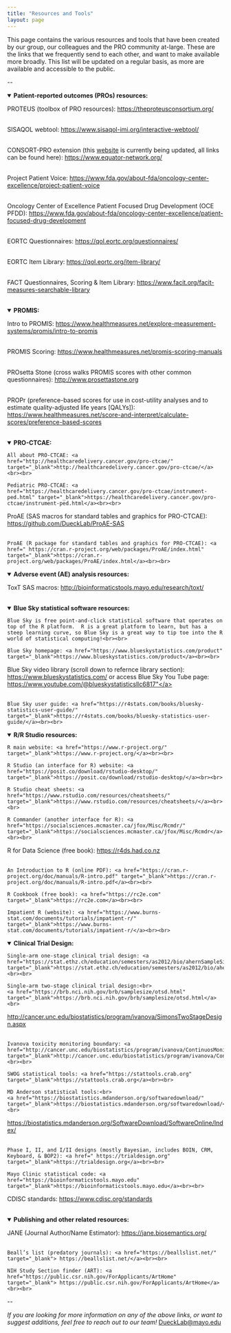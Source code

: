 ```yaml
---
title: "Resources and Tools"
layout: page
---
```

  
This page contains the various resources and tools that have been created by our group, our colleagues and the PRO community at-large. These are the links that we frequently send to each other, and want to make available more broadly. This list will be updated on a regular basis, as more are available and accessible to the public.

--
<details open>
  <summary><b>Patient-reported outcomes (PROs) resources:</b></summary>
  
  PROTEUS (toolbox of PRO resources): <a href="https://theproteusconsortium.org/" target="_blank">https://theproteusconsortium.org/</a><br><br>
    
  SISAQOL webtool: <a href="https://www.sisaqol-imi.org/interactive-webtool/" target="_blank">https://www.sisaqol-imi.org/interactive-webtool/</a><br><br>
  
CONSORT-PRO extension (this <a href="http://www.consort-statement.org/extensions/overview/consort-pro">website</a> is currently being updated, all links can be found here): <a href="https://www.equator-network.org/" target="_blank">https://www.equator-network.org/</a><br><br>

  Project Patient Voice: <a href="https://www.fda.gov/about-fda/oncology-center-excellence/project-patient-voice" target="_blank">https://www.fda.gov/about-fda/oncology-center-excellence/project-patient-voice</a><br><br>

 Oncology Center of Excellence Patient Focused Drug Development (OCE PFDD): <a href="https://www.fda.gov/about-fda/oncology-center-excellence/patient-focused-drug-development" target="_blank">https://www.fda.gov/about-fda/oncology-center-excellence/patient-focused-drug-development</a><br><br>
 
  EORTC Questionnaires: <a href="https://qol.eortc.org/questionnaires/" target="_blank">https://qol.eortc.org/questionnaires/</a><br><br>

   EORTC Item Library: <a href="https://qol.eortc.org/item-library/" target="_blank">https://qol.eortc.org/item-library/</a><br><br>

  FACT Questionnaires, Scoring & Item Library: <a href="https://www.facit.org/facit-measures-searchable-library" target="_blank">https://www.facit.org/facit-measures-searchable-library</a><br><br>
  
</details>

<details open>
  <summary><b>PROMIS:</b></summary>
  
  Intro to PROMIS: <a href="https://www.healthmeasures.net/explore-measurement-systems/promis/intro-to-promis" target="_blank">https://www.healthmeasures.net/explore-measurement-systems/promis/intro-to-promis</a><br><br>
    
  PROMIS Scoring: <a href="https://www.healthmeasures.net/promis-scoring-manuals" target="_blank">https://www.healthmeasures.net/promis-scoring-manuals</a><br><br>
  
PROsetta Stone (cross walks PROMIS scores with other common questionnaires): <a href=" http://www.prosettastone.org" target="_blank"> http://www.prosettastone.org</a><br><br>

  PROPr (preference-based scores for use in cost-utility analyses and to estimate quality-adjusted life years [QALYs]): <a href="https://www.healthmeasures.net/score-and-interpret/calculate-scores/preference-based-scores" target="_blank">https://www.healthmeasures.net/score-and-interpret/calculate-scores/preference-based-scores</a><br><br>

</details>

<details open>
  <summary><b>PRO-CTCAE:</b></summary>
  
    All about PRO-CTCAE: <a href="http://healthcaredelivery.cancer.gov/pro-ctcae/" target="_blank">http://healthcaredelivery.cancer.gov/pro-ctcae/</a><br><br>

    Pediatric PRO-CTCAE: <a href="https://healthcaredelivery.cancer.gov/pro-ctcae/instrument-ped.html" target="_blank">https://healthcaredelivery.cancer.gov/pro-ctcae/instrument-ped.html</a><br><br>
    
  ProAE (SAS macros for standard tables and graphics for PRO-CTCAE): <a href="https://github.com/DueckLab/ProAE-SAS" target="_blank">https://github.com/DueckLab/ProAE-SAS</a><br><br>
  
	ProAE (R package for standard tables and graphics for PRO-CTCAE): <a href=" https://cran.r-project.org/web/packages/ProAE/index.html" target="_blank">https://cran.r-project.org/web/packages/ProAE/index.html</a><br><br>

</details>

<details open>
  <summary><b>Adverse event (AE) analysis resources:</b></summary>
  
  ToxT SAS macros: <a href="http://bioinformaticstools.mayo.edu/research/toxt/" target="_blank">http://bioinformaticstools.mayo.edu/research/toxt/</a><br><br>
    
</details>

<details open>
  <summary><b>Blue Sky statistical software resources:</b></summary>
  
    Blue Sky is free point-and-click statistical software that operates on top of the R platform.  R is a great platform to learn, but has a steep learning curve, so Blue Sky is a great way to tip toe into the R world of statistical computing!<br><br>
    
    Blue Sky homepage: <a href="https://www.blueskystatistics.com/product" target="_blank">https://www.blueskystatistics.com/product</a><br><br>
    
 Blue Sky video library (scroll down to refernce library section): <a href="https://www.blueskystatistics.com/support" target="_blank">https://www.blueskystatistics.com/</a> or access Blue Sky You Tube page: <a href="https://www.youtube.com/@blueskystatisticsllc6817" target="_blank">https://www.youtube.com/@blueskystatisticsllc6817"</a><br><br>
  
	Blue Sky user guide: <a href="https://r4stats.com/books/bluesky-statistics-user-guide/" target="_blank">https://r4stats.com/books/bluesky-statistics-user-guide/</a><br><br>

 </details>

<details open>
  <summary><b>R/R Studio resources:</b></summary>
  
    R main website: <a href="https://www.r-project.org/" target="_blank">https://www.r-project.org/</a><br><br>
    
    R Studio (an interface for R) website: <a href="https://posit.co/download/rstudio-desktop/" target="_blank">https://posit.co/download/rstudio-desktop/</a><br><br>
  
	R Studio cheat sheets: <a href="https://www.rstudio.com/resources/cheatsheets/" target="_blank">https://www.rstudio.com/resources/cheatsheets/</a><br><br>
	
	R Commander (another interface for R): <a href="https://socialsciences.mcmaster.ca/jfox/Misc/Rcmdr/" target="_blank">https://socialsciences.mcmaster.ca/jfox/Misc/Rcmdr</a><br><br>
    
  R for Data Science (free book): <a href="https://r4ds.had.co.nz/" target="_blank">https://r4ds.had.co.nz</a><br><br>
  
	An Introduction to R (online PDF): <a href="https://cran.r-project.org/doc/manuals/R-intro.pdf" target="_blank">https://cran.r-project.org/doc/manuals/R-intro.pdf</a><br><br>
	
	R Cookbook (free book): <a href="https://rc2e.com" target="_blank">https://rc2e.com</a><br><br>
  
	Impatient R (website): <a href="https://www.burns-stat.com/documents/tutorials/impatient-r/" target="_blank">https://www.burns-stat.com/documents/tutorials/impatient-r/</a><br><br>

</details>

<details open>
  <summary><b>Clinical Trial Design:</b></summary>
  
    Single-arm one-stage clinical trial design: <a href="https://stat.ethz.ch/education/semesters/as2012/bio/ahernSampleSize.pdf" target="_blank">https://stat.ethz.ch/education/semesters/as2012/bio/ahernSampleSize.pdf</a><br><br>
    
    Single-arm two-stage clinical trial design:<br> 
    <a href="https://brb.nci.nih.gov/brb/samplesize/otsd.html" target="_blank">https://brb.nci.nih.gov/brb/samplesize/otsd.html</a><br>
<a href="http://cancer.unc.edu/biostatistics/program/ivanova/SimonsTwoStageDesign.aspx" target="_blank">http://cancer.unc.edu/biostatistics/program/ivanova/SimonsTwoStageDesign.aspx</a><br><br>
      
	Ivanova toxicity monitoring boundary: <a href="http://cancer.unc.edu/biostatistics/program/ivanova/ContinuosMonitoringForToxicity.aspx" target="_blank">http://cancer.unc.edu/biostatistics/program/ivanova/ContinuosMonitoringForToxicity.aspx</a><br><br>
	
	SWOG statistical tools: <a href="https://stattools.crab.org" target="_blank">https://stattools.crab.org</a><br><br>
    
    MD Anderson statistical tools:<br>
    <a href="https://biostatistics.mdanderson.org/softwaredownload/" target="_blank">https://biostatistics.mdanderson.org/softwaredownload/</a><br>
<a href="https://biostatistics.mdanderson.org/SoftwareDownload/SoftwareOnline/Index/" target="_blank">https://biostatistics.mdanderson.org/SoftwareDownload/SoftwareOnline/Index/</a><br><br>
  
	Phase I, II, and I/II designs (mostly Bayesian, includes BOIN, CRM, Keyboard, & BOP2): <a href=" https://trialdesign.org" target="_blank">https://trialdesign.org</a><br><br>
	
	Mayo Clinic statistical code: <a href="https://bioinformaticstools.mayo.edu" target="_blank">https://bioinformaticstools.mayo.edu</a><br><br>

 CDISC standards: <a href="https://www.cdisc.org/standards" target="_blank">https://www.cdisc.org/standards</a><br><br>
  
</details>

<details open>
  <summary><b>Publishing and other related resources:</b></summary>
  
  JANE (Journal Author/Name Estimator): <a href="https://jane.biosemantics.org/" target="_blank">https://jane.biosemantics.org/</a><br><br>
    
    Beall’s list (predatory journals): <a href="https://beallslist.net/" target="_blank"> https://beallslist.net/</a><br><br>
    
    NIH Study Section finder (ART): <a href="https://public.csr.nih.gov/ForApplicants/ArtHome" target="_blank"> https://public.csr.nih.gov/ForApplicants/ArtHome</a><br><br>
    
</details>
--

<i>If you are looking for more information on any of the above links, or want to suggest additions, feel free to reach out to our team!</i> [DueckLab@mayo.edu](mailto:DueckLab@mayo.edu)
